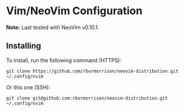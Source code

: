 # Vim/NeoVim Configuration

**Note:** Last tested with NeoVim v0.10.1.

## Installing

To install, run the following command (HTTPS):

```
git clone https://github.com/rburmorrison/neovim-distribution.git ~/.config/nvim
```

Or this one (SSH):

```
git clone git@github.com:rburmorrison/neovim-distribution.git ~/.config/nvim
```
